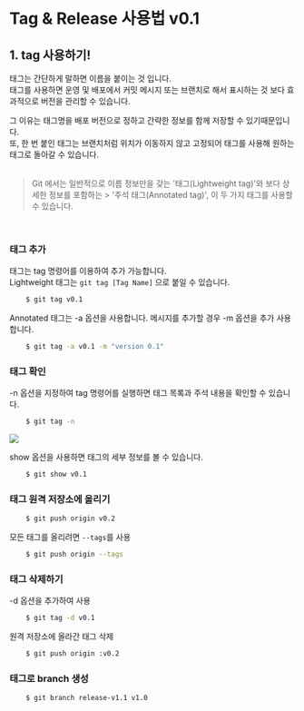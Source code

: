 # Tag & Release 사용법 v0.1

## 1. tag 사용하기!
태그는 간단하게 말하면 이름을 붙이는 것 입니다.   
태그를 사용하면 운영 및 배포에서 커밋 메시지 또는 브랜치로 해서 표시하는 것 보다 효과적으로 버전을 관리할 수 있습니다.   

그 이유는 태그명을 배포 버전으로 정하고 간략한 정보를 함께 저장할 수 있기때문입니다.   
또, 한 번 붙인 태그는 브랜치처럼 위치가 이동하지 않고 고정되어 태그를 사용해 원하는 태그로 돌아갈 수 있습니다.   
</br>
> Git 에서는 일반적으로 이름 정보만을 갖는 '태그(Lightweight tag)'와 보다 상세한 정보를 포함하는 > '주석 태그(Annotated tag)', 이 두 가지 태그를 사용할 수 있습니다.
</br>

### 태그 추가
태그는 tag 명령어를 이용하여 추가 가능합니다.    
Lightweight 태그는 ``` git tag [Tag Name] ``` 으로 붙일 수 있습니다.   
```bash
    $ git tag v0.1
```
Annotated 태그는 -a 옵션을 사용합니다. 메시지를 추가할 경우 -m 옵션을 추가 사용합니다.   
```bash
    $ git tag -a v0.1 -m "version 0.1"
```

### 태그 확인
-n 옵션을 지정하여 tag 명령어를 실행하면 태그 목록과 주석 내용을 확인할 수 있습니다.
```bash
    $ git tag -n
```
<img src="/img/tan-n.PNG"/>

show 옵션을 사용하면 태그의 세부 정보를 볼 수 있습니다.
```bash
    $ git show v0.1
```

### 태그 원격 저장소에 올리기
```bash
    $ git push origin v0.2
```
모든 태그를 올리려면 ```--tags```를 사용
```bash
    $ git push origin --tags 
```
### 태그 삭제하기
-d 옵션을 추가하여 사용
```bash
    $ git tag -d v0.1
```

원격 저장소에 올라간 태그 삭제
```bash
    $ git push origin :v0.2
```

### 태그로 branch 생성
```bash
    $ git branch release-v1.1 v1.0
```

<!-- <출처>
https://backlog.com/git-tutorial/kr/stepup/stepup4_1.html
http://minsone.github.io/git/git-addtion-and-modified-delete-tag
https://webisfree.com/2017-07-31/git-%ED%83%9C%EA%B9%85%ED%95%98%EA%B8%B0-tag-%EC%82%AC%EC%9A%A9%ED%95%98%EA%B8%B0 -->